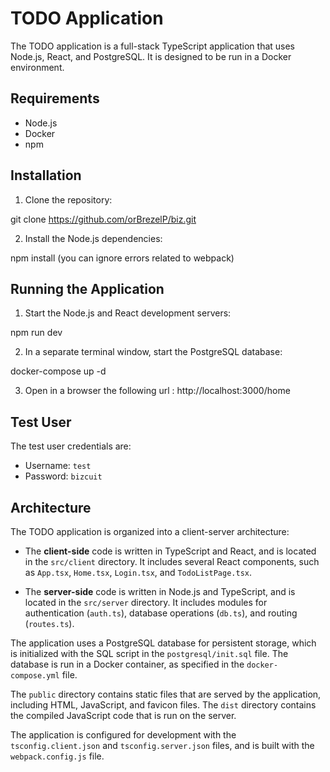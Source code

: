 # TODO Application

The TODO application is a full-stack TypeScript application that uses Node.js, React, and PostgreSQL. It is designed to be run in a Docker environment.

## Requirements

- Node.js
- Docker
- npm

## Installation

1. Clone the repository:

git clone https://github.com/orBrezelP/biz.git

2. Install the Node.js dependencies:

npm install (you can ignore errors related to webpack)

## Running the Application

1. Start the Node.js and React development servers:

npm run dev


2. In a separate terminal window, start the PostgreSQL database:

docker-compose up -d

3. Open in a browser the following url : http://localhost:3000/home


## Test User

The test user credentials are:

- Username: `test`
- Password: `bizcuit`

## Architecture

The TODO application is organized into a client-server architecture:

- The **client-side** code is written in TypeScript and React, and is located in the `src/client` directory. It includes several React components, such as `App.tsx`, `Home.tsx`, `Login.tsx`, and `TodoListPage.tsx`.

- The **server-side** code is written in Node.js and TypeScript, and is located in the `src/server` directory. It includes modules for authentication (`auth.ts`), database operations (`db.ts`), and routing (`routes.ts`).

The application uses a PostgreSQL database for persistent storage, which is initialized with the SQL script in the `postgresql/init.sql` file. The database is run in a Docker container, as specified in the `docker-compose.yml` file.

The `public` directory contains static files that are served by the application, including HTML, JavaScript, and favicon files. The `dist` directory contains the compiled JavaScript code that is run on the server.

The application is configured for development with the `tsconfig.client.json` and `tsconfig.server.json` files, and is built with the `webpack.config.js` file.
